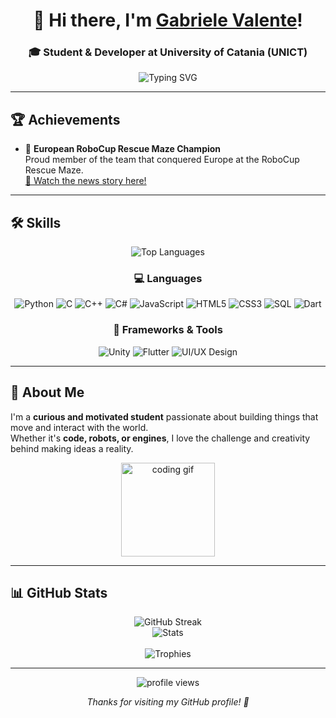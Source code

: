<!-- HEADER -->
<h1 align="center">👋 Hi there, I'm <a href="https://github.com/gabriiivale007">Gabriele Valente</a>!</h1>
<h3 align="center">🎓 Student & Developer at University of Catania (UNICT)</h3>

<p align="center">
  <img src="https://readme-typing-svg.herokuapp.com?font=Fira+Code&weight=500&pause=1000&color=1AA7EC&center=true&vCenter=true&width=500&lines=Passionate+about+Robotics+🤖;Computer+Science+💻;Motors+and+Engineering+🏎️;Always+learning+new+things!" alt="Typing SVG" />
</p>

---

## 🏆 Achievements

- 🥇 **European RoboCup Rescue Maze Champion**  
  Proud member of the team that conquered Europe at the RoboCup Rescue Maze.  
  [🎥 Watch the news story here!](https://www.ilgiornale.it/video/attualit/l-iis-e-fermi-r-guttuso-giarre-conquista-l-europa-terzo-2493723.html)

---

## 🛠️ Skills

<div align="center">

![Top Languages](https://github-readme-stats.vercel.app/api/top-langs/?username=gabriiivale007&theme=vue-dark&show_icons=true&hide_border=false&layout=compact)

### 💻 Languages
![Python](https://img.shields.io/badge/-Python-3776AB?style=for-the-badge&logo=python&logoColor=white)
![C](https://img.shields.io/badge/-C-00599C?style=for-the-badge&logo=c&logoColor=white)
![C++](https://img.shields.io/badge/-C++-00599C?style=for-the-badge&logo=cplusplus&logoColor=white)
![C#](https://img.shields.io/badge/-C%23-239120?style=for-the-badge&logo=c-sharp&logoColor=white)
![JavaScript](https://img.shields.io/badge/-JavaScript-F7DF1E?style=for-the-badge&logo=javascript&logoColor=black)
![HTML5](https://img.shields.io/badge/-HTML5-E34F26?style=for-the-badge&logo=html5&logoColor=white)
![CSS3](https://img.shields.io/badge/-CSS3-1572B6?style=for-the-badge&logo=css3&logoColor=white)
![SQL](https://img.shields.io/badge/-SQL-4479A1?style=for-the-badge&logo=mysql&logoColor=white)
![Dart](https://img.shields.io/badge/-Dart-0175C2?style=for-the-badge&logo=dart&logoColor=white)

### 🧩 Frameworks & Tools
![Unity](https://img.shields.io/badge/-Unity-000000?style=for-the-badge&logo=unity&logoColor=white)
![Flutter](https://img.shields.io/badge/-Flutter-02569B?style=for-the-badge&logo=flutter&logoColor=white)
![UI/UX Design](https://img.shields.io/badge/-UI%2FUX%20Design-FF4088?style=for-the-badge&logo=figma&logoColor=white)

</div>

---

## 🔗 About Me

I'm a **curious and motivated student** passionate about building things that move and interact with the world.  
Whether it's **code, robots, or engines**, I love the challenge and creativity behind making ideas a reality.

<p align="center">
  <img src="https://media.giphy.com/media/M9gbBd9nbDrOTu1Mqx/giphy.gif" width="150" alt="coding gif">
</p>

---

## 📊 GitHub Stats

<div align="center">

![GitHub Streak](https://github-readme-streak-stats.herokuapp.com/?user=gabriiivale007&theme=vue-dark&hide_border=false)  
![Stats](https://github-readme-stats.vercel.app/api?username=gabriiivale007&theme=vue-dark&show_icons=true&hide_border=false&count_private=true)  
<br>
![Trophies](https://github-profile-trophy.vercel.app/?username=gabriiivale007&theme=algolia&no-bg=true&no-frame=false&margin-w=10)

</div>

---

<p align="center">
  <img src="https://komarev.com/ghpvc/?username=gabriiivale007&label=Profile%20Views&color=1AA7EC&style=flat" alt="profile views" />
</p>

<p align="center"><i>Thanks for visiting my GitHub profile! 🚀</i></p>
